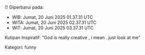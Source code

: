 ⏰ Diperbarui pada:
- WIB: Jumat, 20 Juni 2025 01.37.31 UTC
- WITA: Jumat, 20 Juni 2025 02.37.31 UTC
- WIT: Jumat, 20 Juni 2025 03.37.31 UTC

Kutipan Inspiratif:
"God is really creative , i mean ..just look at me"


Kategori: funny

